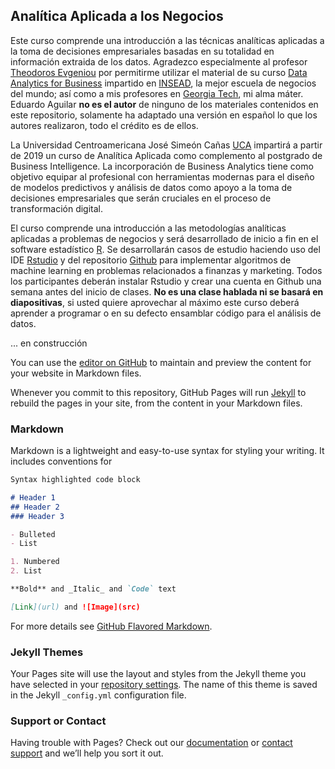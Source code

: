 ## Analítica Aplicada a los Negocios

Este curso comprende una introducción a las técnicas analíticas aplicadas a la toma de decisiones empresariales basadas en su totalidad en información extraida de los datos. Agradezco especialmente al profesor [Theodoros Evgeniou](https://faculty.insead.edu/theodoros-evgeniou/) por permitirme utilizar el material de su curso [Data Analytics for Business](http://inseaddataanalytics.github.io/INSEADAnalytics/) impartido en [INSEAD](https://www.insead.edu/home/), la mejor escuela de negocios del mundo; así como a mis profesores en [Georgia Tech](https://www.scheller.gatech.edu/index.html), mi alma máter.
Eduardo Aguilar **no es el autor** de ninguno de los materiales contenidos en este repositorio, solamente ha adaptado una versión en español lo que los autores realizaron, todo el crédito es de ellos.

La Universidad Centroamericana José Simeón Cañas [UCA](http://www.uca.edu.sv/) impartirá a partir de 2019 un curso de Analítica Aplicada como complemento al postgrado de Business Intelligence. La incorporación de Business Analytics tiene como objetivo equipar al profesional con herramientas modernas para el diseño de modelos predictivos y análisis de datos como apoyo a la toma de decisiones empresariales que serán cruciales en el proceso de transformación digital.

El curso comprende una introducción a las metodologías analíticas aplicadas a problemas de negocios y será desarrollado de inicio a fin en el software estadístico [R](https://www.r-project.org/). Se desarrollarán casos de estudio haciendo uso del IDE [Rstudio](https://www.rstudio.com/) y del repositorio [Github](https://github.com/) para implementar algoritmos de machine learning en problemas relacionados a finanzas y marketing. Todos los participantes deberán instalar Rstudio y crear una cuenta en Github una semana antes del inicio de clases. **No es una clase hablada ni se basará en diapositivas**, si usted quiere aprovechar al máximo este curso deberá aprender a programar o en su defecto ensamblar código para el análisis de datos.



... en construcción

You can use the [editor on GitHub](https://github.com/conciclicboy/AnalyticsUCA/edit/master/README.md) to maintain and preview the content for your website in Markdown files.

Whenever you commit to this repository, GitHub Pages will run [Jekyll](https://jekyllrb.com/) to rebuild the pages in your site, from the content in your Markdown files.

### Markdown

Markdown is a lightweight and easy-to-use syntax for styling your writing. It includes conventions for

```markdown
Syntax highlighted code block

# Header 1
## Header 2
### Header 3

- Bulleted
- List

1. Numbered
2. List

**Bold** and _Italic_ and `Code` text

[Link](url) and ![Image](src)
```

For more details see [GitHub Flavored Markdown](https://guides.github.com/features/mastering-markdown/).

### Jekyll Themes

Your Pages site will use the layout and styles from the Jekyll theme you have selected in your [repository settings](https://github.com/conciclicboy/AnalyticsUCA/settings). The name of this theme is saved in the Jekyll `_config.yml` configuration file.

### Support or Contact

Having trouble with Pages? Check out our [documentation](https://help.github.com/categories/github-pages-basics/) or [contact support](https://github.com/contact) and we’ll help you sort it out.
